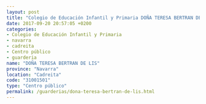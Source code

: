 ```yaml
---
layout: post
title: "Colegio de Educación Infantil y Primaria DOÑA TERESA BERTRAN DE LIS"
date: 2017-09-20 20:57:05 +0200
categories:
- Colegio de Educación Infantil y Primaria
- navarra
- cadreita
- Centro público
- guarderia
name: "DOÑA TERESA BERTRAN DE LIS"
province: "Navarra"
location: "Cadreita"
code: "31001501"
type: "Centro público"
permalink: /guarderias/dona-teresa-bertran-de-lis.html
---
```

